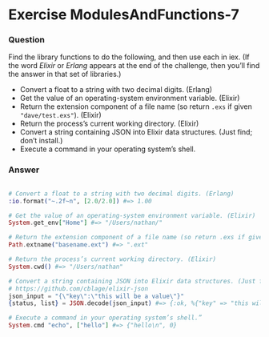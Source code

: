 Exercise ModulesAndFunctions-7
==============================

### Question

Find the library functions to do the following, and then use each in iex. (If the word *Elixir* or *Erlang* appears at the end of the challenge, then you’ll find the answer in that set of libraries.)

* Convert a float to a string with two decimal digits. (Erlang)
* Get the value of an operating-system environment variable. (Elixir)
* Return the extension component of a file name (so return `.exs` if given `"dave/test.exs"`). (Elixir)
* Return the process’s current working directory. (Elixir)
* Convert a string containing JSON into Elixir data structures. (Just find; don’t install.)
* Execute a command in your operating system’s shell.


### Answer

```elixir

# Convert a float to a string with two decimal digits. (Erlang)
:io.format("~.2f~n", [2.0/2.0]) #=> 1.00

# Get the value of an operating-system environment variable. (Elixir)
System.get_env["Home"] #=> "/Users/nathan/"

# Return the extension component of a file name (so return .exs if given "dave/test.exs"). (Elixir)
Path.extname("basename.ext") #=> ".ext"

# Return the process’s current working directory. (Elixir)
System.cwd() #=> "/Users/nathan"

# Convert a string containing JSON into Elixir data structures. (Just find; don’t install.)
# https://github.com/cblage/elixir-json
json_input = "{\"key\":\"this will be a value\"}"
{status, list} = JSON.decode(json_input) #=> {:ok, %{"key" => "this will be a value"}}

# Execute a command in your operating system’s shell.”
System.cmd "echo", ["hello"] #=> {"hello\n", 0}

```
